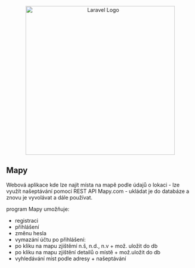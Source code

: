 <p align="center"><a href="https://laravel.com" target="_blank"><img src="https://1drv.ms/i/c/1d28e3f659fce698/EdCCn9MU5NxFgTQuu5o6TFQBZm2Ugg4hQyI9xKS79rI4lw" width="400" alt="Laravel Logo"></a></p>

## Mapy

Webová aplikace kde lze najít místa na mapě podle údajů o lokaci - lze využít našeptávání pomocí REST API Mapy.com - ukládat je do databáze a znovu je vyvolávat a dále používat.

program Mapy umožňuje:
- registraci
- přihlášení
- změnu hesla
- vymazání účtu
po přihlášení:
- po kliku na mapu zjištěmí n.š, n.d., n.v + mož. uložit do db
- po kliku na mapu zjištění detailů o místě + mož.uložit do db
- vyhledávání míst podle adresy + našeptávání
